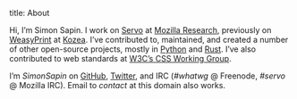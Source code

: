 title: About

Hi, I’m Simon Sapin.
I work on [Servo](https://servo.org/) at [Mozilla Research](https://research.mozilla.org/),
previously on [WeasyPrint](http://weasyprint.org) at [Kozea](https://www.kozea.fr/).
I’ve contributed to, maintained, and created a number of other open-source projects,
mostly in [Python](http://python.org/) and [Rust](https://www.rust-lang.org/).
I’ve also contributed to web standards
at [W3C’s CSS Working Group](https://www.w3.org/Style/CSS/).

I’m *SimonSapin* on [GitHub](https://github.com/SimonSapin),
[Twitter](https://twitter.com/SimonSapin),
and IRC (<i>#whatwg</i> @ Freenode, <i>#servo</i> @ Mozilla IRC).
Email to *contact* at this domain also works.
